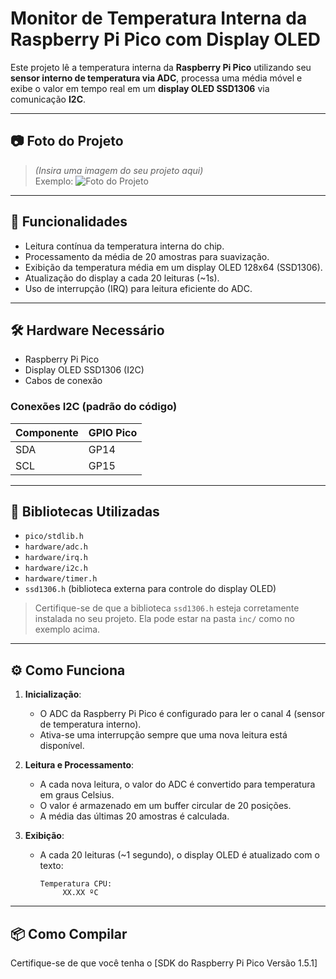 # Monitor de Temperatura Interna da Raspberry Pi Pico com Display OLED

Este projeto lê a temperatura interna da **Raspberry Pi Pico** utilizando seu **sensor interno de temperatura via ADC**, processa uma média móvel e exibe o valor em tempo real em um **display OLED SSD1306** via comunicação **I2C**.

---

## 📷 Foto do Projeto

> *(Insira uma imagem do seu projeto aqui)*  
> Exemplo:
> ![Foto do Projeto](caminho/para/sua/imagem.jpg)

---

## 🧠 Funcionalidades

- Leitura contínua da temperatura interna do chip.
- Processamento da média de 20 amostras para suavização.
- Exibição da temperatura média em um display OLED 128x64 (SSD1306).
- Atualização do display a cada 20 leituras (~1s).
- Uso de interrupção (IRQ) para leitura eficiente do ADC.

---

## 🛠️ Hardware Necessário

- Raspberry Pi Pico
- Display OLED SSD1306 (I2C)
- Cabos de conexão

### Conexões I2C (padrão do código)

| Componente | GPIO Pico |
|------------|-----------|
| SDA        | GP14      |
| SCL        | GP15      |

---

## 🧰 Bibliotecas Utilizadas

- `pico/stdlib.h`
- `hardware/adc.h`
- `hardware/irq.h`
- `hardware/i2c.h`
- `hardware/timer.h`
- `ssd1306.h` (biblioteca externa para controle do display OLED)

> Certifique-se de que a biblioteca `ssd1306.h` esteja corretamente instalada no seu projeto. Ela pode estar na pasta `inc/` como no exemplo acima.

---

## ⚙️ Como Funciona

1. **Inicialização**:
   - O ADC da Raspberry Pi Pico é configurado para ler o canal 4 (sensor de temperatura interno).
   - Ativa-se uma interrupção sempre que uma nova leitura está disponível.

2. **Leitura e Processamento**:
   - A cada nova leitura, o valor do ADC é convertido para temperatura em graus Celsius.
   - O valor é armazenado em um buffer circular de 20 posições.
   - A média das últimas 20 amostras é calculada.

3. **Exibição**:
   - A cada 20 leituras (~1 segundo), o display OLED é atualizado com o texto:
     ```
     Temperatura CPU:
          XX.XX ºC
     ```

---

## 📦 Como Compilar

Certifique-se de que você tenha o [SDK do Raspberry Pi Pico Versão 1.5.1]
